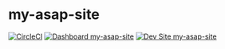 # my-asap-site

[![CircleCI](https://circleci.com/gh/Bowevil/my-asap-site.svg?style=shield)](https://circleci.com/gh/Bowevil/my-asap-site)
[![Dashboard my-asap-site](https://img.shields.io/badge/dashboard-my_asap_site-yellow.svg)](https://dashboard.pantheon.io/sites/e4a93554-16e8-4394-8ef7-8551e820f874#dev/code)
[![Dev Site my-asap-site](https://img.shields.io/badge/site-my_asap_site-blue.svg)](http://dev-my-asap-site.pantheonsite.io/)